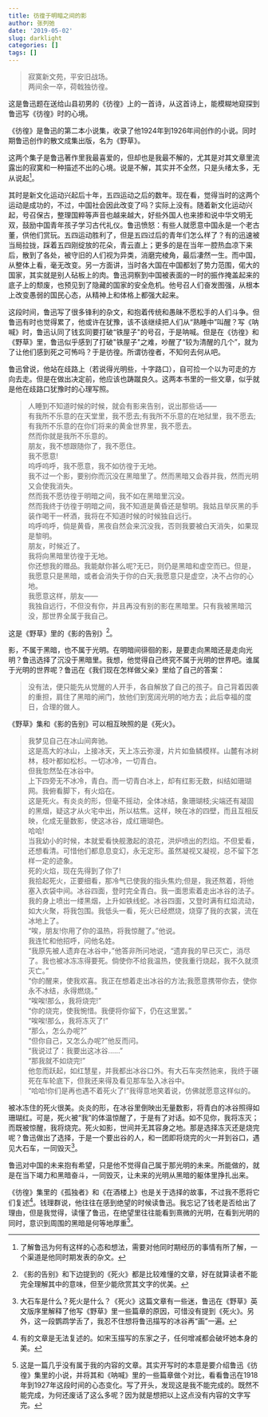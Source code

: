 ```yaml
---
title: 彷徨于明暗之间的影
author: 张列弛
date: '2019-05-02'
slug: darklight
categories: []
tags: []
---
```

> 寂寞新文苑，平安旧战场。  
两间余一卒，荷戟独彷徨。

这是鲁迅题在送给山县初男的《彷徨》上的一首诗，从这首诗上，能模糊地窥探到鲁迅写《彷徨》时的心境。  

《彷徨》是鲁迅的第二本小说集，收录了他1924年到1926年间创作的小说。同时期鲁迅创作的散文成集出版，名为《野草》。    

这两个集子是鲁迅著作里我最喜爱的，但却也是我最不解的，尤其是对其文章里流露出的寂寞和一种描述不出的心境。说是不解，其实并不全然，只是头绪太多，无从说起[^1]。     

其时是新文化运动兴起后十年，五四运动之后的数年。现在看，觉得当时的这两个运动是成功的，不过，中国社会因此改变了吗？实际上没有。随着新文化运动兴起，号召保古，整理国粹等声音也越来越大，好些外国人也来掺和说中华文明无双，鼓励中国青年孩子学习古代礼仪。鲁迅愤怒：有些人就愿意中国永是一个老古董，供他们赏玩。五四运动胜利了，但是五四过后的青年们怎么样了？有的迅速被当局拉拢，踩着五四刚绽放的花朵，青云直上；更多的是在当年一腔热血凉下来后，散到了各处，被守旧的人们视为异类，消磨完棱角，最后凄然一生。而中国，从整体上看，毫无改变。另一方面讲，当时各大国在中国都划了势力范围，偌大的国家，其实就是别人砧板上的肉。鲁迅洞察到中国被表面的一时的振作掩盖起来的底子上的颓废，也预见到了隐藏的国家的安全危机。他号召人们奋发图强，从根本上改变愚弱的国民心态，从精神上和体格上都强大起来。   

这段时间，鲁迅写了很多锋利的杂文，和抱着传统和愚昧不愿松手的人们斗争。但鲁迅有时也觉得累了，他或许在犹豫，该不该继续把人们从“熟睡中”叫醒？写《呐喊》时，鲁迅认同了钱玄同要打破“铁屋子"的号召，于是呐喊。但是在《彷徨》和《野草》里，鲁迅似乎感到了打破"铁屋子"之难，吵醒了“较为清醒的几个”，就为了让他们感到死之可怖吗？于是彷徨。所谓彷徨者，不知何去何从吧。   

鲁迅曾说，他站在歧路上（若说得光明些，十字路口），自可捡一个以为可走的方向去走。但是在做出决定前，他应该也踌蹴良久。这两本书里的一些文章，似乎就是他在歧路口犹豫时的心理写照。    

> 人睡到不知道时候的时候，就会有影来告别，说出那些话——  
有我所不乐意的在天堂里，我不愿去;有我所不乐意的在地狱里，我不愿去;有我所不乐意的在你们将来的黄金世界里，我不愿去。  
然而你就是我所不乐意的。  
朋友，我不想跟随你了，我不愿住。  
我不愿意!  
呜呼呜呼，我不愿意，我不如彷徨于无地。  
我不过一个影，要别你而沉没在黑暗里了。然而黑暗又会吞并我，然而光明又会使我消失。  
然而我不愿彷徨于明暗之间，我不如在黑暗里沉没。  
然而我终于彷徨于明暗之间，我不知道是黄昏还是黎明。我姑且举灰黑的手装作喝干一杯酒，我将在不知道时候的时候独自远行。  
呜呼呜呼，倘是黄昏，黑夜自然会来沉没我，否则我要被白天消失，如果现是黎明。  
朋友，时候近了。  
我将向黑暗里彷徨于无地。  
你还想我的赠品。我能献你甚么呢?无已，则仍是黑暗和虚空而已。但是，我愿意只是黑暗，或者会消失于你的白天;我愿意只是虚空，决不占你的心地。  
我愿意这样，朋友——  
我独自远行，不但没有你，并且再没有别的影在黑暗里。只有我被黑暗沉没，那世界全属于我自己。  

这是《野草》里的《影的告别》[^2]。   

影，不属于黑暗，也不属于光明。在明暗间徘徊的影，是要走向黑暗还是走向光明？鲁迅选择了沉没于黑暗里。我想，他觉得自己终究不属于光明的世界吧。谁属于光明的世界呢？鲁迅在《我们现在怎样做父亲》里给了自己的答案：

>没有法，便只能先从觉醒的人开手，各自解放了自己的孩子。自己背着因袭的重担，肩住了黑暗的闸门，放他们到宽阔光明的地方去；此后幸福的度日，合理的做人。  

《野草》集和《影的告别》可以相互映照的是《死火》。

> 我梦见自己在冰山间奔驰。  
这是高大的冰山，上接冰天，天上冻云弥漫，片片如鱼鳞模样。山麓有冰树林，枝叶都如松杉。一切冰冷，一切青白。  
但我忽然坠在冰谷中。  
上下四旁无不冰冷，青白。而一切青白冰上，却有红影无数，纠结如珊瑚网。我俯看脚下，有火焰在。  
这是死火。有炎炎的形，但毫不摇动，全体冰结，象珊瑚枝;尖端还有凝固的黑烟，疑这才从火宅中出，所以枯焦。这样，映在冰的四壁，而且互相反映，化成无量数影，使这冰谷，成红珊瑚色。  
哈哈!  
当我幼小的时候，本就爱看快舰激起的浪花，洪炉喷出的烈焰。不但爱看，还想看清。可惜他们都息息变幻，永无定形。虽然凝视又凝视，总不留下怎样一定的迹象。  
死的火焰，现在先得到了你了!  
我拾起死火，正要细看，那冷气已使我的指头焦灼;但是，我还熬着，将他塞入衣袋中间。冰谷四面，登时完全青白。我一面思索着走出冰谷的法子。  
我的身上喷出一缕黑烟，上升如铁线蛇。冰谷四面，又登时满有红焰流动，如大火聚，将我包围。我低头一看，死火已经燃烧，烧穿了我的衣裳，流在冰地上了。  
“唉，朋友!你用了你的温热，将我惊醒了。”他说。  
我连忙和他招呼，问他名姓。  
“我原先被人遗弃在冰谷中，”他答非所问地说，“遗弃我的早已灭亡，消尽了。我也被冰冻冻得要死。倘使你不给我温热，使我重行烧起，我不久就须灭亡。”  
“你的醒来，使我欢喜。我正在想着走出冰谷的方法;我愿意携带你去，使你永不冰结，永得燃烧。”  
“唉唉!那么，我将烧完!”  
“你的烧完，使我惋惜。我便将你留下，仍在这里罢。”  
“唉唉!那么，我将冻灭了!”  
“那么，怎么办呢?”  
“但你自己，又怎么办呢?”他反而问。  
“我说过了：我要出这冰谷……”  
“那我就不如烧完!”  
他忽而跃起，如红慧星，并我都出冰谷口外。有大石车突然驰来，我终于碾死在车轮底下，但我还来得及看见那车坠入冰谷中。  
“哈哈!你们是再也遇不着死火了!”我得意地笑着说，仿佛就愿意这样似的。  

被冰冻住的死火很美。炎炎的形，在冰谷里倒映出无量数影，将青白的冰谷照得如珊瑚红。可是，死火被“我”的体温惊醒了，于是有了对话。如不见你，我将冻灭；而既被惊醒，我将烧完。死火如影，世间并无其容身之地。那是选择冻灭还是烧完呢？鲁迅做出了选择，于是一个要出谷的人，和一团即将烧完的火一并到谷口，遇见大石车，一同毁灭[^3]。   

鲁迅对中国的未来抱有希望，只是他不觉得自己属于那光明的未来。所能做的，就是在当下竭力和黑暗奋斗，一同毁灭，让未来的光明从黑暗的躯体里挣扎出来。  

《彷徨》集里的《孤独者》和《在酒楼上》也是关于选择的故事，不过我不愿将它们复述[^4]。钱理群说，他往往在感到绝望的时候读鲁迅。我忘记了钱老是否给出了理由，但是我觉得，读懂了鲁迅，在绝望里往往能看到熹微的光明，在看到光明的同时，意识到周围的黑暗是何等地厚重[^5]。

[^1]:了解鲁迅为何有这样的心态和想法，需要对他同时期经历的事情有所了解，一个渠道是他同时期发表的杂文。
[^2]:《影的告别》和下边提到的《死火》都是比较难懂的文章，好在就算读者不能完全理解其中的意味，但至少能欣赏其文字的优美。
[^3]:大石车是什么？死火是什么？《死火》这篇文章有一些迷，鲁迅在《野草》英文版序里解释了他写《野草》里一些篇章的原因，可惜没有提到《死火》。另外，这一段鹦鹉学舌了，我忍不住想将鲁迅描写的冰谷再“画”一遍。
[^4]:有的文章是无法复述的。如宋玉描写的东家之子，任何增减都会破坏她本身的美。
[^5]:这是一篇几乎没有属于我的内容的文章。其实开写时的本意是要介绍鲁迅《彷徨》集里的小说，并将其和《呐喊》里的一些篇章做个对比，看看鲁迅在1918年到1927年这段时间的心态变化。写了开头，发现这是我不能完成的。既然不能完成，为何还废话了这么多呢？因为就是想把以上这点没有内容的文字写完。  











